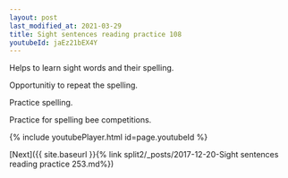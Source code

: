 ```yaml
---
layout: post
last_modified_at: 2021-03-29
title: Sight sentences reading practice 108
youtubeId: jaEz21bEX4Y
---
```

 
 
Helps to learn sight words and their spelling.

Opportunitiy to repeat the spelling. 

Practice spelling. 
 
Practice for spelling bee competitions. 
 
{% include youtubePlayer.html id=page.youtubeId %}
 
 

[Next]({{ site.baseurl }}{% link  split2/_posts/2017-12-20-Sight sentences reading practice 253.md%})
 
